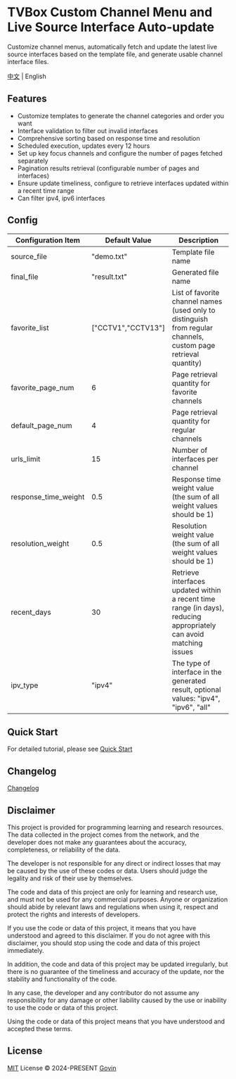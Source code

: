 # TVBox Custom Channel Menu and Live Source Interface Auto-update

Customize channel menus, automatically fetch and update the latest live source interfaces based on the template file, and generate usable channel interface files.

[中文](./README.md) | English

## Features

- Customize templates to generate the channel categories and order you want
- Interface validation to filter out invalid interfaces
- Comprehensive sorting based on response time and resolution
- Scheduled execution, updates every 12 hours
- Set up key focus channels and configure the number of pages fetched separately
- Pagination results retrieval (configurable number of pages and interfaces)
- Ensure update timeliness, configure to retrieve interfaces updated within a recent time range
- Can filter ipv4, ipv6 interfaces

## Config

| Configuration Item   | Default Value      | Description                                                                                                        |
| -------------------- | ------------------ | ------------------------------------------------------------------------------------------------------------------ |
| source_file          | "demo.txt"         | Template file name                                                                                                 |
| final_file           | "result.txt"       | Generated file name                                                                                                |
| favorite_list        | ["CCTV1","CCTV13"] | List of favorite channel names (used only to distinguish from regular channels, custom page retrieval quantity)    |
| favorite_page_num    | 6                  | Page retrieval quantity for favorite channels                                                                      |
| default_page_num     | 4                  | Page retrieval quantity for regular channels                                                                       |
| urls_limit           | 15                 | Number of interfaces per channel                                                                                   |
| response_time_weight | 0.5                | Response time weight value (the sum of all weight values should be 1)                                              |
| resolution_weight    | 0.5                | Resolution weight value (the sum of all weight values should be 1)                                                 |
| recent_days          | 30                 | Retrieve interfaces updated within a recent time range (in days), reducing appropriately can avoid matching issues |
| ipv_type             | "ipv4"             | The type of interface in the generated result, optional values: "ipv4", "ipv6", "all"                              |

## Quick Start

For detailed tutorial, please see [Quick Start](./docs/tutorial-EN.md)

## Changelog

[Changelog](./CHANGELOG.md)

## Disclaimer

This project is provided for programming learning and research resources. The data collected in the project comes from the network, and the developer does not make any guarantees about the accuracy, completeness, or reliability of the data.

The developer is not responsible for any direct or indirect losses that may be caused by the use of these codes or data. Users should judge the legality and risk of their use by themselves.

The code and data of this project are only for learning and research use, and must not be used for any commercial purposes. Anyone or organization should abide by relevant laws and regulations when using it, respect and protect the rights and interests of developers.

If you use the code or data of this project, it means that you have understood and agreed to this disclaimer. If you do not agree with this disclaimer, you should stop using the code and data of this project immediately.

In addition, the code and data of this project may be updated irregularly, but there is no guarantee of the timeliness and accuracy of the update, nor the stability and functionality of the code.

In any case, the developer and any contributor do not assume any responsibility for any damage or other liability caused by the use or inability to use the code or data of this project.

Using the code or data of this project means that you have understood and accepted these terms.

## License

[MIT](./LICENSE) License &copy; 2024-PRESENT [Govin](https://github.com/guovin)
